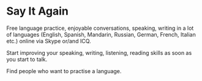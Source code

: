 # Say It Again #

Free language practice, enjoyable conversations, speaking, writing in a lot of languages (English, Spanish, Mandarin, Russian, German, French, Italian etc.) online via Skype or/and ICQ.

Start improving your speaking, writing, listening, reading skills as soon as you start to talk.

Find people who want to practise a language.
